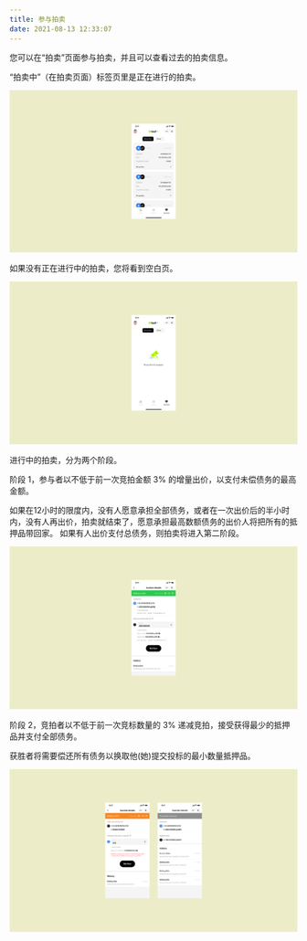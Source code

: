 ```yaml
---
title: 参与拍卖
date: 2021-08-13 12:33:07
---
```



您可以在“拍卖”页面参与拍卖，并且可以查看过去的拍卖信息。

“拍卖中”（在拍卖页面）标签页里是正在进行的拍卖。

![](../assets/auction-p1.png)

如果没有正在进行中的拍卖，您将看到空白页。

![](../assets/auction-p2.png)

进行中的拍卖，分为两个阶段。

阶段 1，参与者以不低于前一次竞拍金额 3% 的增量出价，以支付未偿债务的最高金额。

如果在12小时的限度内，没有人愿意承担全部债务，或者在一次出价后的半小时内，没有人再出价，拍卖就结束了，愿意承担最高数额债务的出价人将把所有的抵押品带回家。 如果有人出价支付总债务，则拍卖将进入第二阶段。

![](../assets/auction-p3.png)

阶段 2，竞拍者以不低于前一次竞标数量的 3% 递减竞拍，接受获得最少的抵押品并支付全部债务。

获胜者将需要偿还所有债务以换取他(她)提交投标的最小数量抵押品。


![](../assets/auction-p4.png)





